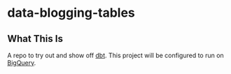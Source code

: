 # data-blogging-tables
## What This Is
A repo to try out and show off [dbt](https://github.com/dbt-labs/dbt-core). This project will be configured to run on [BigQuery](https://github.com/dbt-labs/dbt-bigquery). 